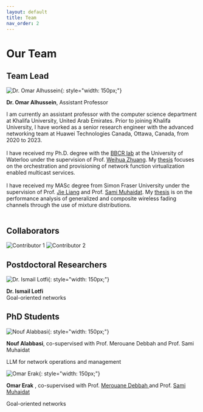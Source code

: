 ```yaml
---
layout: default
title: Team
nav_order: 2
---
```


# Our Team

## Team Lead
<!-- <div style="display: flex; align-items: flex-start;">
  <div style="margin-right: 100px; text-align: center;">
    <img src="images/omar3m.jpg" alt="Omar Alhussein" style="width: 150px;">
    <div>
      <strong>Omar Alhussein</strong><br>
    </div>
  </div>
  <div>
    I am currently an assistant professor with the computer science department at Khalifa University, United Arab Emirates. Prior to joining Khalifa University, I have worked as a senior research engineer with the advanced networking team at Huawei Technologies Canada, Ottawa, Canada, from 2020 to 2023.<br><br>
    I have received my Ph.D. degree with the <a href="https://uwaterloo.ca/broadband-communications-research-lab/">BBCR lab</a> at the University of Waterloo under the supervision of Prof. <a href="https://bbcr.uwaterloo.ca/~wzhuang/">Weihua Zhuang</a>. My <a href="research_phd.html">thesis</a> focuses on the orchestration and provisioning of network function virtualization enabled multicast services.<br><br>
    I have received my MASc degree from Simon Fraser University under the supervision of Prof. <a href="https://www.sfu.ca/~jiel/">Jie Liang</a> and Prof. <a href="https://sites.google.com/view/muhaidat/home?authuser=0">Sami Muhaidat</a>. My <a href="research_masc.html">thesis</a> is on the performance analysis of generalized and composite wireless fading channels through the use of mixture distributions.<br><br>
    

  </div>
</div> -->

![Dr. Omar Alhussein](images/omar3m.jpg){: style="width: 150px;"}

**Dr. Omar Alhussein**, Assistant Professor

I am currently an assistant professor with the computer science department at Khalifa University, United Arab Emirates. Prior to joining Khalifa University, I have worked as a senior research engineer with the advanced networking team at Huawei Technologies Canada, Ottawa, Canada, from 2020 to 2023.<br><br>
I have received my Ph.D. degree with the <a href="https://uwaterloo.ca/broadband-communications-research-lab/">BBCR lab</a> at the University of Waterloo under the supervision of Prof. <a href="https://bbcr.uwaterloo.ca/~wzhuang/">Weihua Zhuang</a>. My <a href="research_phd.html">thesis</a> focuses on the orchestration and provisioning of network function virtualization enabled multicast services.<br><br>
I have received my MASc degree from Simon Fraser University under the supervision of Prof. <a href="https://www.sfu.ca/~jiel/">Jie Liang</a> and Prof. <a href="https://sites.google.com/view/muhaidat/home?authuser=0">Sami Muhaidat</a>. My <a href="research_masc.html">thesis</a> is on the performance analysis of generalized and composite wireless fading channels through the use of mixture distributions.<br><br>

<!-- 
## Collaborators

![Prof. Merouane Debbah](images/john_smith.jpg){: style="width: 150px;"}
**Prof. Merouane Debbah**, Professor, Director of the <a href="https://www.ku.ac.ae/6grc">KU-6GRC</a>

![Prof. Sami Muhaidat](images/sami_m.jpg){: style="width: 150px;"}
**Prof. Sami Muhaidat**, Professor, Acting Associate Dean of Research, Deputy Director of the <a href="https://www.ku.ac.ae/6grc">KU-6GRC</a>
 -->

## Collaborators
<div class="contributor-grid">
  <img src="images/people/collaborators/merouane_debbah_profile.jpeg" alt="Contributor 1">
  <img src="images/people/collaborators/sami_muhaidat_profile.jpeg" alt="Contributor 2">
  <!-- Add more contributor images here -->
</div>



## Postdoctoral Researchers

![Dr. Ismail Lotfi](images/ismail_lotfi_profile.png){: style="width: 150px;"}

**Dr. Ismail Lotfi**  
Goal-oriented networks


## PhD Students

![Nouf Alabbasi](images/Nouf_alabbasi_profile.png){: style="width: 150px;"}

**Nouf Alabbasi**, co-supervised with Prof. Merouane Debbah and Prof. Sami Muhaidat

LLM for network operations and management

![Omar Erak](images/omar_erak_profile.png){: style="width: 150px;"}

**Omar Erak** , co-supervised with Prof. <a href="https://www.ku.ac.ae/college-people/merouane-debbah"> Merouane Debbah </a> and Prof. <a href="https://www.ku.ac.ae/college-people/sami-muhaidat"> Sami Muhaidat</a>

Goal-oriented networks

<!-- ## Undergraduate Associates/Interns -->



